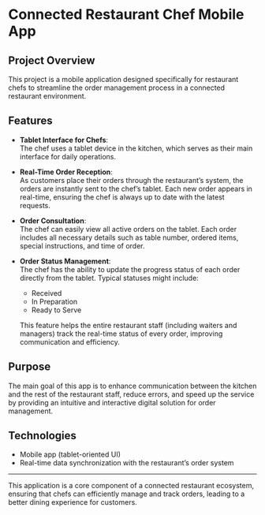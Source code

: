 # Connected Restaurant Chef Mobile App

## Project Overview

This project is a mobile application designed specifically for restaurant chefs to streamline the order management process in a connected restaurant environment.

## Features

- **Tablet Interface for Chefs**:  
  The chef uses a tablet device in the kitchen, which serves as their main interface for daily operations.

- **Real-Time Order Reception**:  
  As customers place their orders through the restaurant’s system, the orders are instantly sent to the chef’s tablet. Each new order appears in real-time, ensuring the chef is always up to date with the latest requests.

- **Order Consultation**:  
  The chef can easily view all active orders on the tablet. Each order includes all necessary details such as table number, ordered items, special instructions, and time of order.

- **Order Status Management**:  
  The chef has the ability to update the progress status of each order directly from the tablet. Typical statuses might include:  
    - Received  
    - In Preparation  
    - Ready to Serve  
   

  This feature helps the entire restaurant staff (including waiters and managers) track the real-time status of every order, improving communication and efficiency.

## Purpose

The main goal of this app is to enhance communication between the kitchen and the rest of the restaurant staff, reduce errors, and speed up the service by providing an intuitive and interactive digital solution for order management.

## Technologies

- Mobile app (tablet-oriented UI)
- Real-time data synchronization with the restaurant’s order system

---

This application is a core component of a connected restaurant ecosystem, ensuring that chefs can efficiently manage and track orders, leading to a better dining experience for customers.
